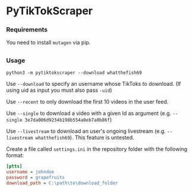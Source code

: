 # PyTikTokScraper

### Requirements
You need to install `mutagen` via pip.

##

### Usage
`python3 -m pytiktokscraper --download whatthefish69`

Use `--download` to specify an username whose TikToks to download. (If using uid as input you must also pass `-uid`)

Use `--recent` to only download the first 10 videos in the user feed.

Use `--single` to download a video with a given Id as argument (e.g. `--single 3e7da006d9234b198b554a0eb7a0b86f`)

Use `--livestream` to download an user's ongoing livestream (e.g. `--livestream whatthefish69`). This feature is untested.

Create a file called `settings.ini` in the repository folder with the following format:

```ini
[ptts]
username = johndoe
password = grapefruits
download_path = C:\path\to\download_folder
```

